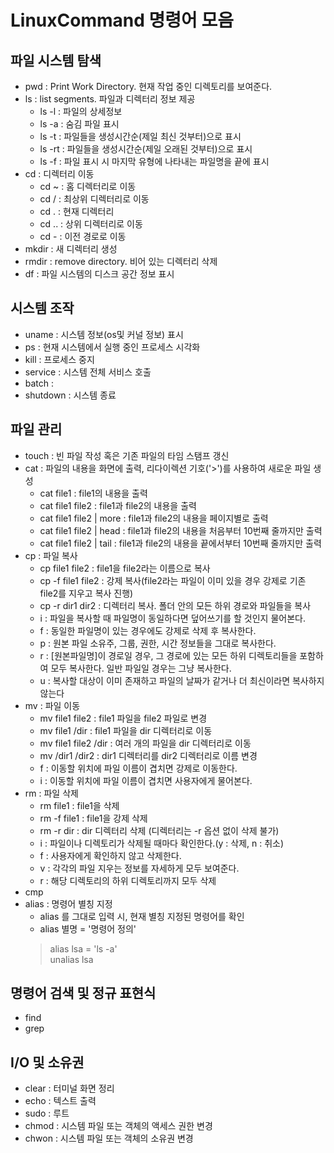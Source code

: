 # LinuxCommand 명령어 모음

## 파일 시스템 탐색

- pwd : Print Work Directory. 현재 작업 중인 디렉토리를 보여준다.
- ls : list segments. 파일과 디렉터리 정보 제공
  - ls -l : 파일의 상세정보
  - ls -a : 숨김 파일 표시
  - ls -t : 파일들을 생성시간순(제일 최신 것부터)으로 표시
  - ls -rt : 파일들을 생성시간순(제일 오래된 것부터)으로 표시
  - ls -f : 파일 표시 시 마지막 유형에 나타내는 파일명을 끝에 표시
- cd : 디렉터리 이동
  - cd ~ : 홈 디렉터리로 이동
  - cd / : 최상위 디렉터리로 이동
  - cd . : 현재 디렉터리 
  - cd .. : 상위 디렉터리로 이동
  - cd - : 이전 경로로 이동
- mkdir : 새 디렉터리 생성
- rmdir : remove directory. 비어 있는 디렉터리 삭제
- df : 파일 시스템의 디스크 공간 정보 표시

## 시스템 조작

- uname : 시스템 정보(os및 커널 정보) 표시
- ps : 현재 시스템에서 실행 중인 프로세스 시각화
- kill : 프로세스 중지
- service : 시스템 전체 서비스 호출
- batch : 
- shutdown : 시스템 종료

## 파일 관리

- touch : 빈 파일 작성 혹은 기존 파일의 타임 스탬프 갱신
- cat : 파일의 내용을 화면에 출력, 리다이렉션 기호('>')를 사용하여 새로운 파일 생성
  - cat file1 : file1의 내용을 출력
  - cat file1 file2 : file1과 file2의 내용을 출력
  - cat file1 file2 | more : file1과 file2의 내용을 페이지별로 출력
  - cat file1 file2 | head : file1과 file2의 내용을 처음부터 10번째 줄까지만 출력
  - cat file1 file2 | tail : file1과 file2의 내용을 끝에서부터 10번째 줄까지만 출력
- cp : 파일 복사
  - cp file1 file2 : file1을 file2라는 이름으로 복사
  - cp -f file1 file2 : 강제 복사(file2라는 파일이 이미 있을 경우 강제로 기존 file2를 지우고 복사 진행)
  - cp -r dir1 dir2 : 디렉터리 복사. 폴더 안의 모든 하위 경로와 파일들을 복사
  - i : 파일을 복사할 때 파일명이 동일하다면 덮어쓰기를 할 것인지 물어본다. 
  - f : 동일한 파일명이 있는 경우에도 강제로 삭제 후 복사한다.
  - p : 원본 파일 소유주, 그룹, 권한, 시간 정보들을 그대로 복사한다.
  - r : [원본파일명]이 경로일 경우, 그 경로에 있는 모든 하위 디렉토리들을 포함하여 모두 복사한다. 일반 파일일 경우는 그냥 복사한다.
  - u : 복사할 대상이 이미 존재하고 파일의 날짜가 같거나 더 최신이라면 복사하지 않는다
- mv : 파일 이동
  - mv file1 file2 : file1 파일을 file2 파일로 변경
  - mv file1 /dir : file1 파일을 dir 디렉터리로 이동
  - mv file1 file2 /dir : 여러 개의 파일을 dir 디렉터리로 이동
  - mv /dir1 /dir2 : dir1 디렉터리를 dir2 디렉터리로 이름 변경
  - f : 이동할 위치에 파일 이름이 겹치면 강제로 이동한다.
  - i : 이동할 위치에 파일 이름이 겹치면 사용자에게 물어본다.
- rm : 파일 삭제
  - rm file1 : file1을 삭제
  - rm -f file1 : file1을 강제 삭제
  - rm -r dir : dir 디렉터리 삭제 (디렉터리는 -r 옵션 없이 삭제 불가)
  - i : 파일이나 디렉토리가 삭제될 때마다 확인한다.(y : 삭제, n : 취소)
  - f : 사용자에게 확인하지 않고 삭제한다.
  - v : 각각의 파일 지우는 정보를 자세하게 모두 보여준다.
  - r : 해당 디렉토리의 하위 디렉토리까지 모두 삭제
- cmp
- alias : 명령어 별칭 지정
  - alias 를 그대로 입력 시, 현재 별칭 지정된 명령어를 확인
  - alias 별명 = '명령어 정의'
  > alias lsa = 'ls -a' <br/>
  > unalias lsa

## 명령어 검색 및 정규 표현식

- find
- grep

## I/O 및 소유권

- clear : 터미널 화면 정리
- echo : 텍스트 출력
- sudo : 루트 
- chmod : 시스템 파일 또는 객체의 액세스 권한 변경
- chwon : 시스템 파일 또는 객체의 소유권 변경
